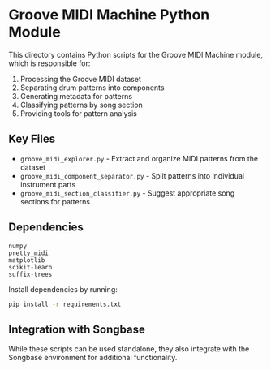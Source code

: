 # Groove MIDI Machine Python Module

This directory contains Python scripts for the Groove MIDI Machine module, which is responsible for:

1. Processing the Groove MIDI dataset
2. Separating drum patterns into components
3. Generating metadata for patterns
4. Classifying patterns by song section
5. Providing tools for pattern analysis

## Key Files

- `groove_midi_explorer.py` - Extract and organize MIDI patterns from the dataset
- `groove_midi_component_separator.py` - Split patterns into individual instrument parts
- `groove_midi_section_classifier.py` - Suggest appropriate song sections for patterns

## Dependencies

```text
numpy
pretty_midi
matplotlib
scikit-learn
suffix-trees
```

Install dependencies by running:

```bash
pip install -r requirements.txt
```

## Integration with Songbase

While these scripts can be used standalone, they also integrate with the Songbase environment for additional functionality.
